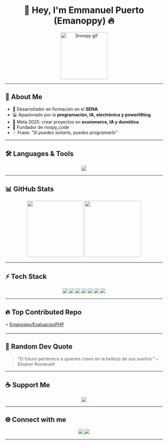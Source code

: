 <h1 align="center">👋 Hey, I'm Emmanuel Puerto (Emanoppy) 🔥</h1>  

<p align="center">
  <img src="https://i.gifer.com/KWZg.gif" width="150px" alt="Snoopy gif"/>
</p>  

---

## 🙏 About Me  
- 🌱 Desarrollador en formación en el **SENA**.  
- 💻 Apasionado por la **programación, IA, electrónica y powerlifting**.  
- 🎯 Meta 2025: crear proyectos en **ecommerce, IA y domótica**.  
- 🐉 Fundador de noopy_code  
- ✨ Frase: *"Si puedes soñarlo, puedes programarlo"*  

---

## 🛠️ Languages & Tools  
<p align="center">  
  <img src="https://skillicons.dev/icons?i=html,css,js,java,python,postgres,arduino,git,github,vscode,react,nodejs,linux" />  
</p>  

---

## 📊 GitHub Stats  
<p align="center">  
  <img src="https://github-readme-stats.vercel.app/api?username=Emanoppy&show_icons=true&theme=radical" height="180em"/>  
  <img src="https://github-readme-stats.vercel.app/api/top-langs/?username=Emanoppy&layout=compact&theme=radical" height="180em"/>  
</p>  

---

## ⚡ Tech Stack  
<p align="center">  
  <img src="https://img.shields.io/badge/CSS-1572B6?style=for-the-badge&logo=css3&logoColor=white"/>  
  <img src="https://img.shields.io/badge/HTML-E34F26?style=for-the-badge&logo=html5&logoColor=white"/>  
  <img src="https://img.shields.io/badge/JavaScript-F7DF1E?style=for-the-badge&logo=javascript&logoColor=black"/>  
  <img src="https://img.shields.io/badge/Java-ED8B00?style=for-the-badge&logo=java&logoColor=white"/>  
  <img src="https://img.shields.io/badge/Python-3776AB?style=for-the-badge&logo=python&logoColor=white"/>  
  <img src="https://img.shields.io/badge/PostgreSQL-316192?style=for-the-badge&logo=postgresql&logoColor=white"/>  
  <img src="https://img.shields.io/badge/Arduino-00979D?style=for-the-badge&logo=arduino&logoColor=white"/>  
</p>  

---

## 🔥 Top Contributed Repo  
⭐ [Emanoppy/EvaluacionPHP](https://github.com/Jairyuliana/evaluacionphp)  

---

## 📌 Random Dev Quote  
> "El futuro pertenece a quienes creen en la belleza de sus sueños." – Eleanor Roosevelt  

---

## ☕ Support Me  
<p align="center">
  <a href="https://www.buymeacoffee.com/" target="_blank">
    <img src="https://img.shields.io/badge/-Buy%20me%20a%20coffee-FF813F?style=for-the-badge&logo=buy-me-a-coffee&logoColor=white" />
  </a>
</p>  

---

## 🌐 Connect with me  
<p align="center">  
  <a href="https://www.linkedin.com/in/emmanuel-albeiro-puerto-sanjuan-3632921b6/" target="_blank">
    <img src="https://img.shields.io/badge/LinkedIn-0A66C2?style=for-the-badge&logo=linkedin&logoColor=white"/>  
  </a>  
  <a href="https://github.com/Emanoppy" target="_blank">
    <img src="https://img.shields.io/badge/GitHub-181717?style=for-the-badge&logo=github&logoColor=white"/>  
  </a>  
</p>  

---

